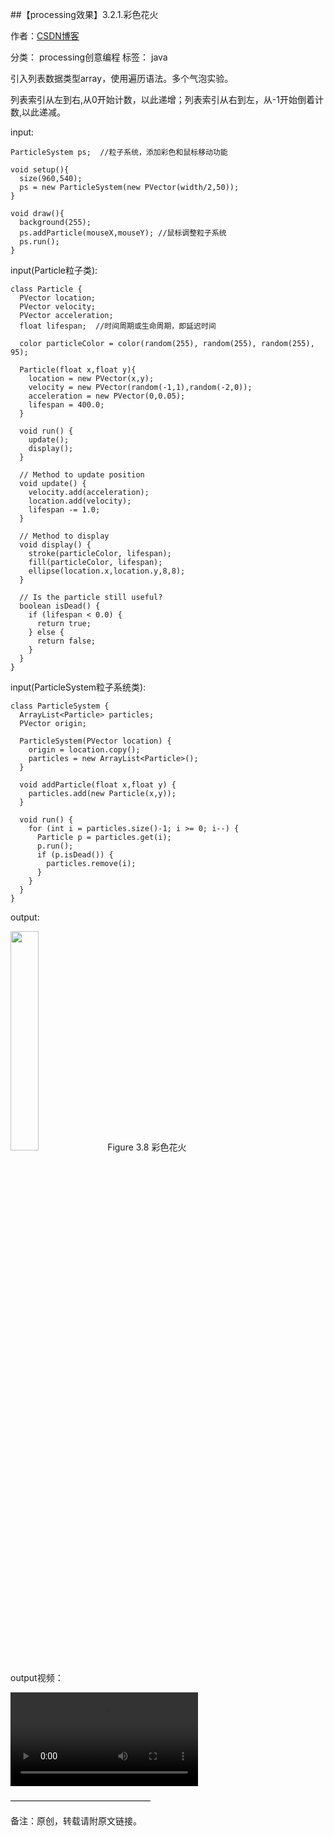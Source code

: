 ##【processing效果】3.2.1.彩色花火

作者：[CSDN博客](https://blog.csdn.net/liaowang010)

分类： processing创意编程  标签： java

引入列表数据类型array，使用遍历语法。多个气泡实验。

列表索引从左到右,从0开始计数，以此递增；列表索引从右到左，从-1开始倒着计数,以此递减。

input:

```
ParticleSystem ps;  //粒子系统，添加彩色和鼠标移动功能
 
void setup(){
  size(960,540);
  ps = new ParticleSystem(new PVector(width/2,50));
}
 
void draw(){
  background(255);
  ps.addParticle(mouseX,mouseY); //鼠标调整粒子系统
  ps.run();
}
```

input(Particle粒子类):


```
class Particle {
  PVector location;
  PVector velocity;
  PVector acceleration;
  float lifespan;  //时间周期或生命周期，即延迟时间
  
  color particleColor = color(random(255), random(255), random(255), 95);
 
  Particle(float x,float y){
    location = new PVector(x,y);
    velocity = new PVector(random(-1,1),random(-2,0));
    acceleration = new PVector(0,0.05);
    lifespan = 400.0;
  }
 
  void run() {
    update();
    display();
  }
 
  // Method to update position
  void update() {
    velocity.add(acceleration);
    location.add(velocity);
    lifespan -= 1.0;
  }
 
  // Method to display
  void display() {
    stroke(particleColor, lifespan);
    fill(particleColor, lifespan);
    ellipse(location.x,location.y,8,8);
  }
 
  // Is the particle still useful?
  boolean isDead() {
    if (lifespan < 0.0) {
      return true;
    } else {
      return false;
    }
  }
}
```

input(ParticleSystem粒子系统类):

```
class ParticleSystem {
  ArrayList<Particle> particles;
  PVector origin;
 
  ParticleSystem(PVector location) {
    origin = location.copy();
    particles = new ArrayList<Particle>();
  }
 
  void addParticle(float x,float y) {
    particles.add(new Particle(x,y));
  }
 
  void run() {
    for (int i = particles.size()-1; i >= 0; i--) {
      Particle p = particles.get(i);
      p.run();
      if (p.isDead()) {
        particles.remove(i);
      }
    }
  }
}
```

output:

<left>
<img src="https://img-blog.csdnimg.cn/edcba1740cd9497ebaac08c84be709ed.png" width="30%" height="30%" />
Figure 3.8 彩色花火
</left>

output视频：

<video src="https://live.csdn.net/v/300770"></video>

————————————————

备注：原创，转载请附原文链接。